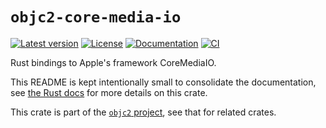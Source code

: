 # `objc2-core-media-io`

[![Latest version](https://badgen.net/crates/v/objc2-core-media-io)](https://crates.io/crates/objc2-core-media-io)
[![License](https://badgen.net/badge/license/Zlib%20OR%20Apache-2.0%20OR%20MIT/blue)](../../LICENSE.md)
[![Documentation](https://docs.rs/objc2-core-media-io/badge.svg)](https://docs.rs/objc2-core-media-io/)
[![CI](https://github.com/madsmtm/objc2/actions/workflows/ci.yml/badge.svg)](https://github.com/madsmtm/objc2/actions/workflows/ci.yml)

Rust bindings to Apple's framework CoreMediaIO.

This README is kept intentionally small to consolidate the documentation, see
[the Rust docs](https://docs.rs/objc2-core-media-io/) for more details on this crate.

This crate is part of the [`objc2` project](https://github.com/madsmtm/objc2),
see that for related crates.
